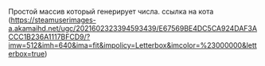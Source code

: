 Простой массив который генерирует числа.
ссылка на кота 
(https://steamuserimages-a.akamaihd.net/ugc/2021602323394593439/E67569BE4DC5CA924DAF3ACCC1B236A1117BFCD9/?imw=512&imh=640&ima=fit&impolicy=Letterbox&imcolor=%23000000&letterbox=true) 

